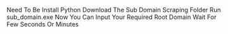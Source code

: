 Need To Be Install Python
Download The Sub Domain Scraping Folder
Run sub_domain.exe
Now You Can Input Your Required Root Domain
Wait For Few Seconds Or Minutes